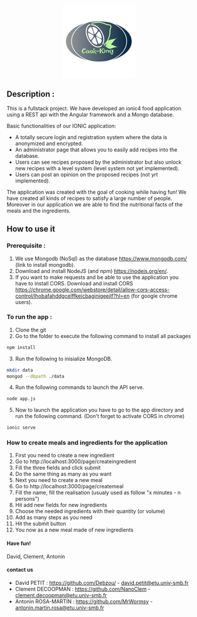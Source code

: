<p align="center"> <img src="logo.png" <p>

## Description :
This is a fullstack project. We have developed an ionic4 food application using a REST api with the Angular framework and a Mongo database. 

Basic functionalities of our IONIC application: 
- A totally secure login and registration system where the data is anonymized and encrypted.
- An administrator page that allows you to easily add recipes into the database.
- Users can see recipes proposed by the administrator but also unlock new recipes with a level system (level system not yet implemented).
- Users can post an opinion on the proposed recipes (not yrt implemented).

The application was created with the goal of cooking while having fun! We have created all kinds of recipes to satisfy a large number of people. Moreover in our application we are able to find the nutritional facts of the meals and the ingredients. 

## How to use it

### Prerequisite :
1. We use Mongodb (NoSql) as the database https://www.mongodb.com/ (link to install mongodb).
2. Download and install NodeJS (and npm) https://nodejs.org/en/.
3. If you want to make requests and be able to use the application you have to install CORS. Download and install CORS https://chrome.google.com/webstore/detail/allow-cors-access-control/lhobafahddgcelffkeicbaginigeejlf?hl=en (for google chrome users).

### To run the app :
1. Clone the git
2. Go to the folder to execute the following command to install all packages
```sh
npm install
```
3. Run the following to inisialize MongoDB.
```sh
mkdir data
mongod --dbpath ./data
```
4. Run the following commands to launch the API serve.
```sh
node app.js
``` 
5. Now to launch the application you have to go to the app directory and run the following command. (Don't forget to activate CORS in chrome)
```sh
ionic serve
``` 

### How to create meals and ingredients for the application
1. First you need to create a new ingredient
2. Go to http://localhost:3000/page/createingredient
3. Fill the three fields and click submit
4. Do the same thing as many as you want
5. Next you need to create a new meal
6. Go to http://localhost:3000/page/createmeal
7. Fill the name, fill the realisation (usualy used as follow "x minutes - n persons")
8. Hit add new fields for new ingredients
9. Choose the needed ingredients with their quantity (or volume)
10. Add as many steps as you need
11. Hit the submit button
12. You now as a new meal made of new ingredients

#### Have fun!
David, Clement, Antonin


#### contact us
- David PETIT : https://github.com/Debzou/ - david.petit@etu.univ-smb.fr
- Clement DECOOPMAN : https://github.com/NanoClem - clement.decoopman@etu.univ-smb.fr
- Antonin ROSA-MARTIN : https://github.com/MrWormsy - antonin.martin.rosa@etu.univ-smb.fr
